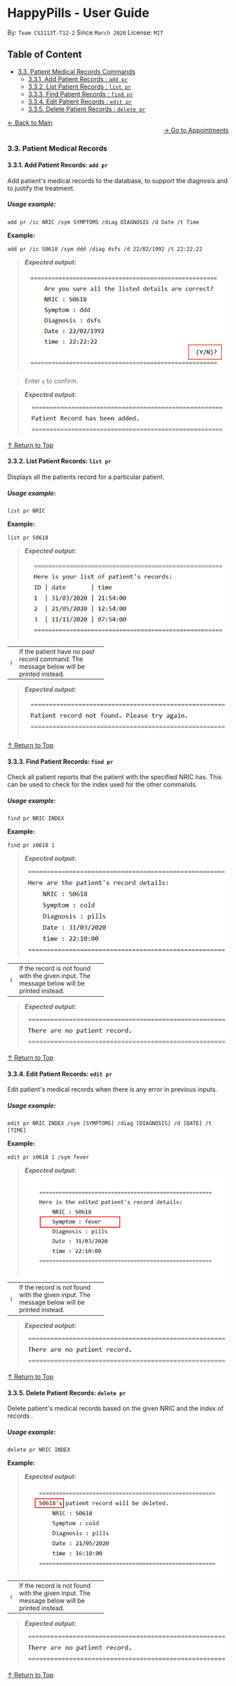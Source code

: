 # HappyPills - User Guide
By: `Team CS2113T-T12-2` Since `March 2020` License: `MIT`

## Table of Content
* [3.3. Patient Medical Records Commands](#33-patient-medical-information-commands)
    + [3.3.1. Add Patient Records : `add pr`](#331-add-patient-records-add-pr)
    + [3.3.2. List Patient Records : `list pr`](#332-list-patient-records-list-pr)
    + [3.3.3. Find Patient Records : `find pr`](#333-find-patient-records-find-pr)    
    + [3.3.4. Edit Patient Records : `edit pr`](#334-edit-patient-records-edit-pr)
    + [3.3.5. Delete Patient Records : `delete pr`](#335-delete-patient-records-delete-pr)
    
<div align="left"><a href="https://ay1920s2-cs2113t-t12-2.github.io/tp/UserGuide.html"> &#8592; Back to Main </a></div>
<div align="right"><a href="https://ay1920s2-cs2113t-t12-2.github.io/tp/UserGuide-Appointment.html"> &#8594; Go to Appointments </a></div>

### 3.3. Patient Medical Records 

#### 3.3.1. Add Patient Records: `add pr`

Add patient's medical records to the database, to support the diagnosis and to justify the treatment.

##### Usage example:

    add pr /ic NRIC /sym SYMPTOMS /diag DIAGNOSIS /d Date /t Time
    
**Example:**
    
    add pr /ic S0618 /sym ddd /diag dsfs /d 22/02/1992 /t 22:22:22

> ***Expected output:***
>
> ![addPR](images/PR/AddPR.PNG "addPR")
>

> Enter `y` to confirm.

> ***Expected output:***
>
> ![cfmAddPR](images/PR/addprcfm.PNG "cfmAddPR")
>

 [&#8593; Return to Top](#table-of-content)

#### 3.3.2. List Patient Records: `list pr`

Displays all the patients record for a particular patient. 

##### Usage example:

    list pr NRIC

**Example:**
    
    list pr S0618
    
> ***Expected output:***
>
> ![listPR](images/PR/listpr.PNG "list PR output")
>

<table>
  <col width="20">
  <col width="200">
 <tr>
   <td><span> &#8505; </span></td>
   <td>If the patient have no past record command. The message below will be printed instead.</td>
 </tr>
</table>

> ***Expected output:***
>
> ![listPR not found](images/PR/listprfail.PNG "list PR not found")
>

 [&#8593; Return to Top](#table-of-content)
 
  
#### 3.3.3. Find Patient Records: `find pr`

Check all patient reports that the patient with the specified NRIC has. This can be used
to check for the index used for the other commands.

##### Usage example:

    find pr NRIC INDEX

**Example:**

    find pr s0618 1

> ***Expected output:***
>
>
>![findPR](images/PR/findpr.PNG "find PR output")

<table>
  <col width="20">
  <col width="200">
 <tr>
   <td><span> &#8505; </span></td>
   <td>If the record is not found with the given input. The message below will be printed instead.</td>
 </tr>
</table>

> ***Expected output:***
>
>
>![PR not found](images/PR/prEmpty.PNG "PR not found")

 [&#8593; Return to Top](#table-of-content)
 
#### 3.3.4. Edit Patient Records: `edit pr`

Edit patient's medical records when there is any error in previous inputs.

##### Usage example:

    edit pr NRIC INDEX /sym [SYMPTOMS] /diag [DIAGNOSIS] /d [DATE] /t [TIME]
    
**Example:**

    edit pr s0618 1 /sym fever

> ***Expected output:***
>
> ![](images/PR/editprsuccess.PNG "help output")

<table>
  <col width="20">
  <col width="200">
 <tr>
   <td><span> &#8505; </span></td>
   <td>If the record is not found with the given input. The message below will be printed instead.</td>
 </tr>
</table>

> ***Expected output:***
>
>
>![](images/PR/prEmpty.PNG "help output")

 [&#8593; Return to Top](#table-of-content)
 
#### 3.3.5. Delete Patient Records: `delete pr`

Delete patient's medical records based on the given NRIC and the index of records  . 

##### Usage example: 

    delete pr NRIC INDEX

**Example:**

> ***Expected output:***
>
> ![Delete PR](images/PR/deleteprsuccess.PNG "Delete PR output")

<table>
  <col width="20">
  <col width="200">
 <tr>
   <td><span> &#8505; </span></td>
   <td>If the record is not found with the given input. The message below will be printed instead.</td>
 </tr>
</table>

> ***Expected output:***
>
>![PR not found](images/PR/prEmpty.PNG "Delete PR not found")

 [&#8593; Return to Top](#table-of-content)
